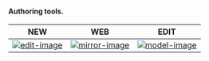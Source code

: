 #### Authoring tools.

| NEW | WEB | EDIT |
| ---- | ---- | ---- |
| [![edit-image]][edit-url]| [![mirror-image]][mirror-url]| [![model-image]][model-url]|

[edit-image]: http://ovi3ob9p4.bkt.clouddn.com/gheditor.png
[edit-url]: /source/_posts/

[mirror-image]: http://ovi3ob9p4.bkt.clouddn.com/ghhome.png
[mirror-url]: http://skei.gitee.io

[model-image]: http://ovi3ob9p4.bkt.clouddn.com/ghmodel.png
[model-url]: https://github.com/keees/keees.github.io/wiki/post-model/_edit
